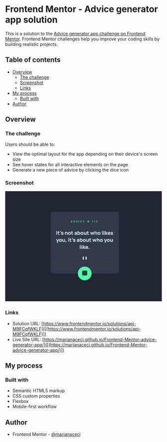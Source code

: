 # Frontend Mentor - Advice generator app solution

This is a solution to the [Advice generator app challenge on Frontend Mentor](https://www.frontendmentor.io/challenges/advice-generator-app-QdUG-13db). Frontend Mentor challenges help you improve your coding skills by building realistic projects.

## Table of contents

- [Overview](#overview)
  - [The challenge](#the-challenge)
  - [Screenshot](#screenshot)
  - [Links](#links)
- [My process](#my-process)
  - [Built with](#built-with)
- [Author](#author)

## Overview

### The challenge

Users should be able to:

- View the optimal layout for the app depending on their device's screen size
- See hover states for all interactive elements on the page
- Generate a new piece of advice by clicking the dice icon

### Screenshot

![](./screenshot.JPG)

### Links

- Solution URL: [https://www.frontendmentor.io/solutions/api-M9FCqfWKLF]([(https://www.frontendmentor.io/solutions/api-M9FCqfWKLF)])
- Live Site URL: [https://marianaceci.github.io/Frontend-Mentor-advice-generator-app/]([(https://marianaceci.github.io/Frontend-Mentor-advice-generator-app/)])

## My process

### Built with

- Semantic HTML5 markup
- CSS custom properties
- Flexbox
- Mobile-first workflow

## Author

- Frontend Mentor - [@marianaceci](https://www.frontendmentor.io/profile/marianaceci)

